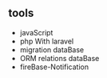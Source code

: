 ## tools
- javaScript 
- php With laravel 
- migration dataBase
- ORM relations dataBase
- fireBase-Notification 
